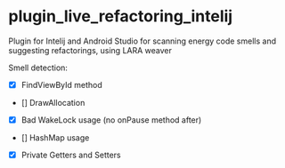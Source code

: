 # plugin_live_refactoring_intelij

Plugin for Intelij and Android Studio for scanning energy code smells and suggesting refactorings, using LARA weaver


Smell detection:
- [x] FindViewById method 
- [] DrawAllocation
- [x] Bad WakeLock usage (no onPause method after)
- [] HashMap usage
- [x] Private Getters and Setters
